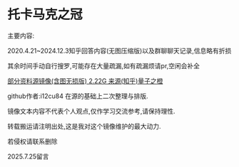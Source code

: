 # 托卡马克之冠


主要内容:

2020.4.21~2024.12.3知乎回答内容(无图压缩版)以及群聊聊天记录,信息略有折损

其余时间手动自行搜罗,可能存在大量疏漏,如有疏漏烦请pr,空闲会补全



[部分资料源镜像(含图无损版) 2.22G 来源(知乎)量子之橙](https://016yw-my.sharepoint.com/:f:/g/personal/tkmk_headns_com/EhTkh6HQp0ZDvMhlKpCOnWQB7dDROk5AsHvSbgPXhe_zLg?e=ZK0sSc)

github作者:i12cu84 在源的基础上二次整理与排版.

镜像文本内容不代表个人观点,仅作学习交流参考,请保持理性.

转载搬运请注明出处,这是我对这个镜像维护的最大动力.

若侵权请联系删除

2025.7.25留言